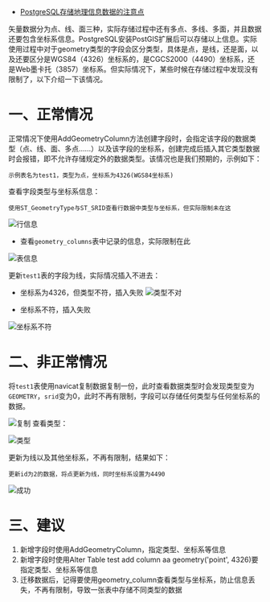 - [PostgreSQL存储地理信息数据的注意点](https://blog.csdn.net/qq_35241223/article/details/107734044)



矢量数据分为点、线、面三种，实际存储过程中还有多点、多线、多面，并且数据还要包含坐标系信息。PostgreSQL安装PostGIS扩展后可以存储以上信息。实际使用过程中对于geometry类型的字段会区分类型，具体是点，是线，还是面，以及还要区分是WGS84（4326）坐标系的，是CGCS2000（4490）坐标系，还是Web墨卡托（3857）坐标系。但实际情况下，某些时候在存储过程中发现没有限制了，以下介绍一下该情况。

# 一、正常情况

正常情况下使用AddGeometryColumn方法创建字段时，会指定该字段的数据类型（点、线、面、多点……）以及该字段的坐标系，创建完成后插入其它类型数据时会报错，即不允许存储规定外的数据类型。该情况也是我们预期的，示例如下：

    示例表名为test1，类型为点，坐标系为4326(WGS84坐标系)

查看字段类型与坐标系信息：

    使用ST_GeometryType与ST_SRID查看行数据中类型与坐标系，但实际限制未在这

![行信息](https://img-blog.csdnimg.cn/2020080222483896.png?x-oss-process=image/watermark,type_ZmFuZ3poZW5naGVpdGk,shadow_10,text_aHR0cHM6Ly9ibG9nLmNzZG4ubmV0L3FxXzM1MjQxMjIz,size_16,color_FFFFFF,t_70)

- 查看`geometry_columns`表中记录的信息，实际限制在此

![表信息](https://img-blog.csdnimg.cn/20200802225341940.png?x-oss-process=image/watermark,type_ZmFuZ3poZW5naGVpdGk,shadow_10,text_aHR0cHM6Ly9ibG9nLmNzZG4ubmV0L3FxXzM1MjQxMjIz,size_16,color_FFFFFF,t_70)

更新`test1`表的字段为线，实际情况插入不进去：

- 坐标系为4326，但类型不符，插入失败
   ![类型不对](https://img-blog.csdnimg.cn/202008022257177.png?x-oss-process=image/watermark,type_ZmFuZ3poZW5naGVpdGk,shadow_10,text_aHR0cHM6Ly9ibG9nLmNzZG4ubmV0L3FxXzM1MjQxMjIz,size_16,color_FFFFFF,t_70)

- 坐标系不符，插入失败

![坐标系不符](https://img-blog.csdnimg.cn/20200802225801818.png?x-oss-process=image/watermark,type_ZmFuZ3poZW5naGVpdGk,shadow_10,text_aHR0cHM6Ly9ibG9nLmNzZG4ubmV0L3FxXzM1MjQxMjIz,size_16,color_FFFFFF,t_70)

# 二、非正常情况

将`test1`表使用navicat复制数据复制一份，此时查看数据类型时会发现类型变为`GEOMETRY`，`srid`变为0，此时不再有限制，字段可以存储任何类型与任何坐标系的数据。

![复制](https://img-blog.csdnimg.cn/20200802230059157.png?x-oss-process=image/watermark,type_ZmFuZ3poZW5naGVpdGk,shadow_10,text_aHR0cHM6Ly9ibG9nLmNzZG4ubmV0L3FxXzM1MjQxMjIz,size_16,color_FFFFFF,t_70)
 查看类型：

![类型](https://img-blog.csdnimg.cn/20200802230559848.png?x-oss-process=image/watermark,type_ZmFuZ3poZW5naGVpdGk,shadow_10,text_aHR0cHM6Ly9ibG9nLmNzZG4ubmV0L3FxXzM1MjQxMjIz,size_16,color_FFFFFF,t_70)

更新为线以及其他坐标系，不再有限制，结果如下：

    更新id为2的数据，将点更新为线，同时坐标系设置为4490

![成功](https://img-blog.csdnimg.cn/20200802230730473.png?x-oss-process=image/watermark,type_ZmFuZ3poZW5naGVpdGk,shadow_10,text_aHR0cHM6Ly9ibG9nLmNzZG4ubmV0L3FxXzM1MjQxMjIz,size_16,color_FFFFFF,t_70)

# 三、建议

1. 新增字段时使用AddGeometryColumn，指定类型、坐标系等信息
2. 新增字段时使用Alter Table test add column aa geometry('point', 4326)要指定类型、坐标系等信息
3. 迁移数据后，记得要使用geometry_column查看类型与坐标系，防止信息丢失，不再有限制，导致一张表中存储不同类型的数据


